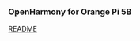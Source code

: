 ### OpenHarmony for Orange Pi 5B

[README](https://gitee.com/nixingfeng/device_board_orangepi/blob/OpenHarmony-4.1-Release/README_zh.md)

